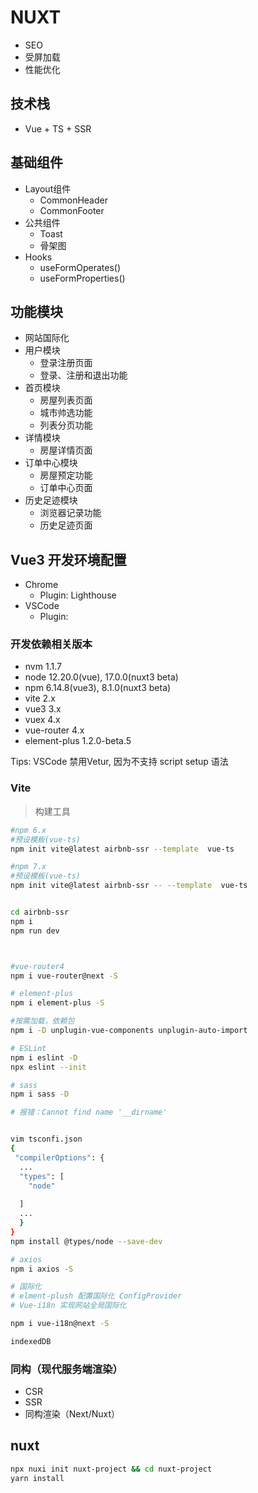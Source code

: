 # NUXT

- SEO
- 受屏加载
- 性能优化

## 技术栈

- Vue + TS + SSR

## 基础组件

- Layout组件
  - CommonHeader
  - CommonFooter
- 公共组件
  - Toast
  - 骨架图
- Hooks
  - useFormOperates()
  - useFormProperties()

## 功能模块

- 网站国际化
- 用户模块
  - 登录注册页面
  - 登录、注册和退出功能
- 首页模块
  - 房屋列表页面
  - 城市帅选功能
  - 列表分页功能
- 详情模块
  - 房屋详情页面
- 订单中心模块
  - 房屋预定功能
  - 订单中心页面
- 历史足迹模块
  - 浏览器记录功能
  - 历史足迹页面

## Vue3 开发环境配置

- Chrome
  - Plugin: Lighthouse
- VSCode
  - Plugin: 


### 开发依赖相关版本

- nvm 1.1.7
- node 12.20.0(vue), 17.0.0(nuxt3 beta)
- npm 6.14.8(vue3), 8.1.0(nuxt3 beta)
- vite 2.x
- vue3 3.x
- vuex 4.x
- vue-router 4.x
- element-plus 1.2.0-beta.5

Tips: VSCode 禁用Vetur, 因为不支持 script setup  语法

### Vite

> 构建工具

```sh
#npm 6.x
#预设模板(vue-ts)
npm init vite@latest airbnb-ssr --template  vue-ts

#npm 7.x
#预设模板(vue-ts)
npm init vite@latest airbnb-ssr -- --template  vue-ts


cd airbnb-ssr
npm i
npm run dev



#vue-router4
npm i vue-router@next -S

# element-plus
npm i element-plus -S

#按需加载，依赖包
npm i -D unplugin-vue-components unplugin-auto-import

# ESLint
npm i eslint -D
npx eslint --init

# sass
npm i sass -D

# 报错：Cannot find name '__dirname'


vim tsconfi.json
{
 "compilerOptions": {
  ...
  "types": [
    "node"
    
  ]
  ...
  }
}
npm install @types/node --save-dev

# axios
npm i axios -S

# 国际化
# elment-plush 配置国际化 ConfigProvider
# Vue-i18n 实现网站全局国际化

npm i vue-i18n@next -S

indexedDB
```


### 同构（现代服务端渲染）

- CSR
- SSR
- 同构渲染（Next/Nuxt）

## nuxt

```sh
npx nuxi init nuxt-project && cd nuxt-project
yarn install
```
